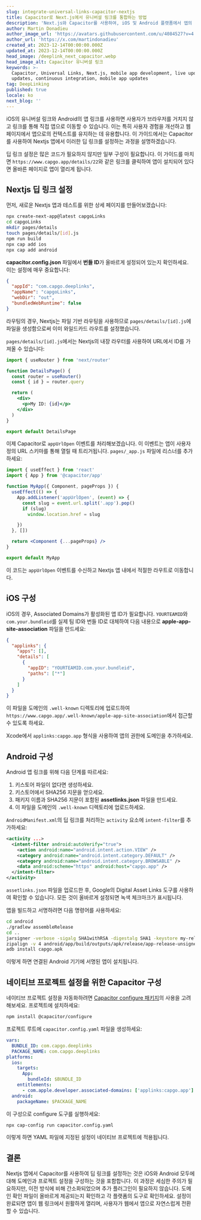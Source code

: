 ```yaml
---
slug: integrate-universal-links-capacitor-nextjs
title: Capacitor로 Next.js에서 유니버설 링크를 통합하는 방법
description: 'Next.js와 Capacitor를 사용하여, iOS 및 Android 플랫폼에서 앱의 유니버셜 링크를 구성하는 단계별 방법을 알아보세요.'
author: Martin Donadieu
author_image_url: 'https://avatars.githubusercontent.com/u/4084527?v=4'
author_url: 'https://x.com/martindonadieu'
created_at: 2023-12-14T00:00:00.000Z
updated_at: 2023-12-14T00:00:00.000Z
head_image: /deeplink_next_capacitor.webp
head_image_alt: Capacitor 유니버셜 링크
keywords: >-
  Capacitor, Universal Links, Next.js, mobile app development, live updates, OTA
  updates, continuous integration, mobile app updates
tag: DeepLinking
published: true
locale: ko
next_blog: ''
---
```


iOS의 유니버설 링크와 Android의 앱 링크를 사용하면 사용자가 브라우저를 거치지 않고 링크를 통해 직접 앱으로 이동할 수 있습니다. 이는 특히 사용자 경험을 개선하고 웹 페이지에서 앱으로의 컨텍스트를 유지하는 데 유용합니다. 이 가이드에서는 Capacitor를 사용하여 Nextjs 앱에서 이러한 딥 링크를 설정하는 과정을 설명하겠습니다.

딥 링크 설정은 많은 코드가 필요하지 않지만 일부 구성이 필요합니다. 이 가이드를 마치면 `https://www.capgo.app/details/22`와 같은 링크를 클릭하여 앱이 설치되어 있다면 올바른 페이지로 앱이 열리게 됩니다.

## Nextjs 딥 링크 설정

먼저, 새로운 Nextjs 앱과 테스트를 위한 상세 페이지를 만들어보겠습니다:

```sh
npx create-next-app@latest capgoLinks
cd capgoLinks
mkdir pages/details
touch pages/details/[id].js
npm run build
npx cap add ios
npx cap add android
```

**capacitor.config.json** 파일에서 **번들 ID**가 올바르게 설정되어 있는지 확인하세요. 이는 설정에 매우 중요합니다:

```json
{
  "appId": "com.capgo.deeplinks",
  "appName": "capgoLinks",
  "webDir": "out",
  "bundledWebRuntime": false
}
```

라우팅의 경우, Nextjs는 파일 기반 라우팅을 사용하므로 `pages/details/[id].js`에 파일을 생성함으로써 이미 와일드카드 라우트를 설정했습니다.

`pages/details/[id].js`에서는 Nextjs의 내장 라우터를 사용하여 URL에서 ID를 가져올 수 있습니다:

```jsx
import { useRouter } from 'next/router'

function DetailsPage() {
  const router = useRouter()
  const { id } = router.query

  return (
    <div>
      <p>My ID: {id}</p>
    </div>
  )
}

export default DetailsPage
```

이제 Capacitor로 `appUrlOpen` 이벤트를 처리해보겠습니다. 이 이벤트는 앱이 사용자 정의 URL 스키마를 통해 열릴 때 트리거됩니다. `pages/_app.js` 파일에 리스너를 추가하세요:

```jsx
import { useEffect } from 'react'
import { App } from '@capacitor/app'

function MyApp({ Component, pageProps }) {
  useEffect(() => {
    App.addListener('appUrlOpen', (event) => {
      const slug = event.url.split('.app').pop()
      if (slug)
        window.location.href = slug

    })
  }, [])

  return <Component {...pageProps} />
}

export default MyApp
```

이 코드는 `appUrlOpen` 이벤트를 수신하고 Nextjs 앱 내에서 적절한 라우트로 이동합니다.

## iOS 구성

iOS의 경우, Associated Domains가 활성화된 앱 ID가 필요합니다. `YOURTEAMID`와 `com.your.bundleid`를 실제 팀 ID와 번들 ID로 대체하여 다음 내용으로 **apple-app-site-association** 파일을 만드세요:

```json
{
  "applinks": {
    "apps": [],
    "details": [
      {
        "appID": "YOURTEAMID.com.your.bundleid",
        "paths": ["*"]
      }
    ]
  }
}
```

이 파일을 도메인의 `.well-known` 디렉토리에 업로드하여 `https://www.capgo.app/.well-known/apple-app-site-association`에서 접근할 수 있도록 하세요.

Xcode에서 `applinks:capgo.app` 형식을 사용하여 앱의 권한에 도메인을 추가하세요.

## Android 구성

Android 앱 링크를 위해 다음 단계를 따르세요:

1. 키스토어 파일이 없다면 생성하세요.
2. 키스토어에서 SHA256 지문을 얻으세요.
3. 패키지 이름과 SHA256 지문이 포함된 **assetlinks.json** 파일을 만드세요.
4. 이 파일을 도메인의 `.well-known` 디렉토리에 업로드하세요.

`AndroidManifest.xml`의 딥 링크를 처리하는 `activity` 요소에 `intent-filter`를 추가하세요:

```xml
<activity ...>
  <intent-filter android:autoVerify="true">
    <action android:name="android.intent.action.VIEW" />
    <category android:name="android.intent.category.DEFAULT" />
    <category android:name="android.intent.category.BROWSABLE" />
    <data android:scheme="https" android:host="capgo.app" />
  </intent-filter>
</activity>
```

`assetlinks.json` 파일을 업로드한 후, Google의 Digital Asset Links 도구를 사용하여 확인할 수 있습니다. 모든 것이 올바르게 설정되면 녹색 체크마크가 표시됩니다.

앱을 빌드하고 서명하려면 다음 명령어를 사용하세요:

```sh
cd android
./gradlew assembleRelease
cd ..
jarsigner -verbose -sigalg SHA1withRSA -digestalg SHA1 -keystore my-release-key.keystore android/app/build/outputs/apk/release/app-release-unsigned.apk alias_name
zipalign -v 4 android/app/build/outputs/apk/release/app-release-unsigned.apk capgo.apk
adb install capgo.apk
```

이렇게 하면 연결된 Android 기기에 서명된 앱이 설치됩니다.

## 네이티브 프로젝트 설정을 위한 Capacitor 구성

네이티브 프로젝트 설정을 자동화하려면 [Capacitor configure 패키지](https://github.com/ionic-team/capacitor-configure/)의 사용을 고려해보세요. 프로젝트에 설치하세요:

```sh
npm install @capacitor/configure
```

프로젝트 루트에 `capacitor.config.yaml` 파일을 생성하세요:

```yaml
vars:
  BUNDLE_ID: com.capgo.deeplinks
  PACKAGE_NAME: com.capgo.deeplinks
platforms:
  ios:
    targets:
      App:
        bundleId: $BUNDLE_ID
    entitlements:
      - com.apple.developer.associated-domains: ['applinks:capgo.app']
  android:
    packageName: $PACKAGE_NAME
```

이 구성으로 configure 도구를 실행하세요:

```sh
npx cap-config run capacitor.config.yaml
```

이렇게 하면 YAML 파일에 지정된 설정이 네이티브 프로젝트에 적용됩니다.

## 결론

Nextjs 앱에서 Capacitor를 사용하여 딥 링크를 설정하는 것은 iOS와 Android 모두에 대해 도메인과 프로젝트 설정을 구성하는 것을 포함합니다. 이 과정은 세심한 주의가 필요하지만, 이전 방식에 비해 간소화되었으며 추가 플러그인이 필요하지 않습니다. 도메인 확인 파일이 올바르게 제공되는지 확인하고 각 플랫폼의 도구로 확인하세요. 설정이 완료되면 앱이 웹 링크에서 원활하게 열리며, 사용자가 웹에서 앱으로 자연스럽게 전환할 수 있습니다.
